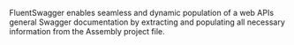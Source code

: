 FluentSwagger enables seamless and dynamic population of a web APIs general Swagger documentation by extracting and populating all necessary information from the Assembly project file.